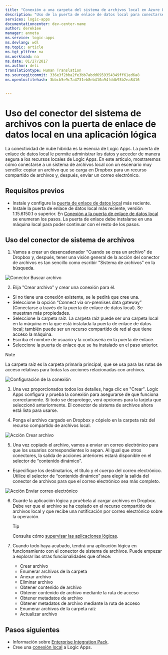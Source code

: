 ```yaml
---
title: "Conexión a una carpeta del sistema de archivos local en Azure Logic Apps | Microsoft Docs"
description: "Uso de la puerta de enlace de datos local para conectarse a un sistema de archivos local en el flujo de trabajo de aplicaciones lógicas"
services: logic-apps
documentationcenter: dev-center-name
author: derek1ee
manager: anneta
ms.service: logic-apps
ms.devlang: wdl
ms.topic: article
ms.tgt_pltfrm: na
ms.workload: na
ms.date: 01/27/2017
ms.author: deli
translationtype: Human Translation
ms.sourcegitcommit: 336e3f2bba2fe3bb7abdd6959354349ff61ed6a8
ms.openlocfilehash: 3bbcb5e9c7a4731eb8eb410a94fddb93b2ea8416


---
```

# <a name="use-the-file-system-connector-with-the-on-premises-data-gateway-in-a-logic-app"></a>Uso del conector del sistema de archivos con la puerta de enlace de datos local en una aplicación lógica

La conectividad de nube híbrida es la esencia de Logic Apps. La puerta de enlace de datos local le permite administrar los datos y acceder de manera segura a los recursos locales de Logic Apps. En este artículo, mostraremos cómo conectarse a un sistema de archivos local con un escenario muy sencillo: copiar un archivo que se carga en Dropbox para un recurso compartido de archivos y, después, enviar un correo electrónico.

## <a name="prerequisites"></a>Requisitos previos
- Instale y configure la [puerta de enlace de datos local](https://www.microsoft.com/en-us/download/details.aspx?id=53127) más reciente.
- Instale la puerta de enlace de datos local más reciente, versión 1.15.6150.1 o superior. En [Conexión a la puerta de enlace de datos local](http://aka.ms/logicapps-gateway) se enumeran los pasos. La puerta de enlace debe instalarse en una máquina local para poder continuar con el resto de los pasos.

## <a name="use-file-system-connector"></a>Uso del conector de sistema de archivos

1. Vamos a crear un desencadenador "Cuando se crea un archivo" de Dropbox y, después, tener una visión general de la acción del conector de archivos es tan sencillo como escribir "Sistema de archivos" en la búsqueda.

 ![Conector Buscar archivo](media/logic-apps-using-file-connector/search-file-connector.png)

2. Elija "Crear archivo" y crear una conexión para él.
 - Si no tiene una conexión existente, se le pedirá que cree una.
 - Seleccione la opción “Connect via on-premises data gateway” (Conectarse a través de la puerta de enlace de datos local). Se muestran más propiedades.
 - Seleccione la carpeta raíz. La carpeta raíz puede ser una carpeta local en la máquina en la que está instalada la puerta de enlace de datos local; también puede ser un recurso compartido de red al que tiene acceso la máquina.
 - Escriba el nombre de usuario y la contraseña en la puerta de enlace.
 - Seleccione la puerta de enlace que se ha instalado en el paso anterior.
    
 > [!NOTE]
 > La carpeta raíz es la carpeta primaria principal, que se usa para las rutas de acceso relativas para todas las acciones relacionadas con archivos.

 ![Configuración de la conexión](media/logic-apps-using-file-connector/create-file.png)

3. Una vez proporcionados todos los detalles, haga clic en "Crear". Logic Apps configura y prueba la conexión para asegurarse de que funciona correctamente. Si todo se desprotege, verá opciones para la tarjeta que seleccionó anteriormente. El conector de sistema de archivos ahora está listo para usarse.

4. Ponga el archivo cargado en Dropbox y cópielo en la carpeta raíz del recurso compartido de archivos local.

 ![Acción Crear archivo](media/logic-apps-using-file-connector/create-file-filled.png)

5. Una vez copiado el archivo, vamos a enviar un correo electrónico para que los usuarios correspondientes lo sepan. Al igual que otros conectores, la salida de acciones anteriores estará disponible en el selector de “contenido dinámico”.
 - Especifique los destinatarios, el título y el cuerpo del correo electrónico. Utilice el selector de “contenido dinámico” para elegir la salida del conector de archivos para que el correo electrónico sea más completo.

 ![Acción Enviar correo electrónico](media/logic-apps-using-file-connector/send-email.png)

6. Guarde la aplicación lógica y pruébela al cargar archivos en Dropbox. Debe ver que el archivo se ha copiado en el recurso compartido de archivos local y que recibe una notificación por correo electrónico sobre la operación.

    > [!TIP] 
    > Consulte cómo [supervisar las aplicaciones lógicas](../logic-apps/logic-apps-monitor-your-logic-apps.md).

7. Cuando todo haya acabado, tendrá una aplicación lógica en funcionamiento con el conector de sistema de archivos. Puede empezar a explorar las otras funcionalidades que ofrece:

    - Crear archivo
    - Enumerar archivos de la carpeta
    - Anexar archivo
    - Eliminar archivo
    - Obtener contenido de archivo
    - Obtener contenido de archivo mediante la ruta de acceso
    - Obtener metadatos de archivo
    - Obtener metadatos de archivo mediante la ruta de acceso
    - Enumerar archivos de la carpeta raíz
    - Actualizar archivo

## <a name="next-steps"></a>Pasos siguientes
- Información sobre [Enterprise Integration Pack](../logic-apps/logic-apps-enterprise-integration-overview.md). 
- Cree una [conexión local](../logic-apps/logic-apps-gateway-connection.md) a Logic Apps.



<!--HONumber=Jan17_HO5-->


